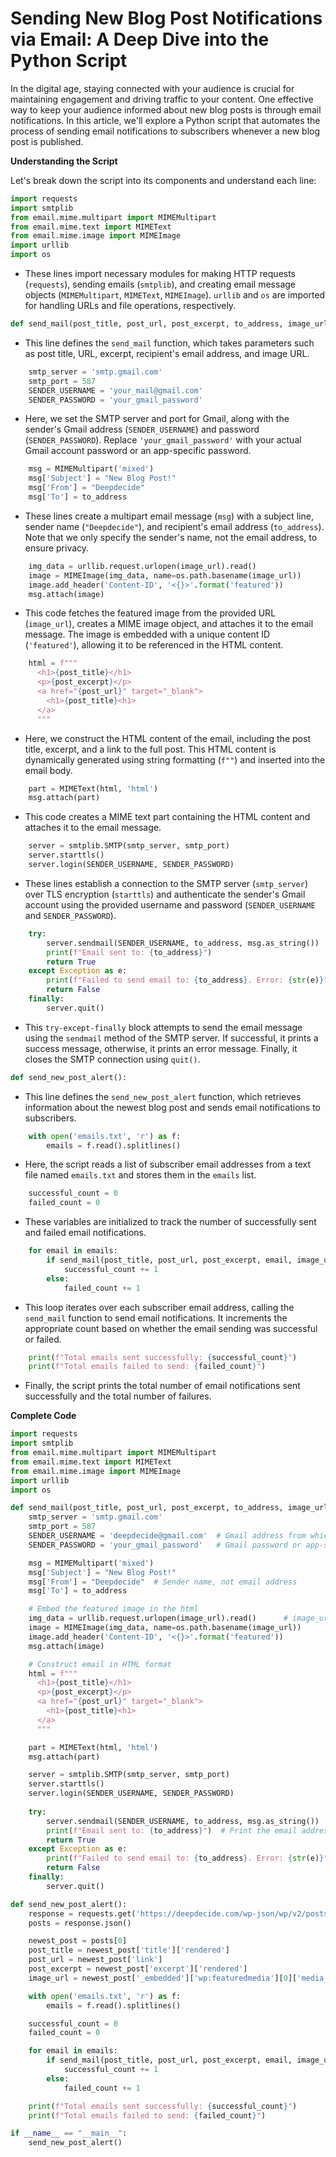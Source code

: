 # Sending New Blog Post Notifications via Email: A Deep Dive into the Python Script
 

In the digital age, staying connected with your audience is crucial for maintaining engagement and driving traffic to your content. One effective way to keep your audience informed about new blog posts is through email notifications. In this article, we'll explore a Python script that automates the process of sending email notifications to subscribers whenever a new blog post is published.

**Understanding the Script**

Let's break down the script into its components and understand each line:

```python
import requests
import smtplib
from email.mime.multipart import MIMEMultipart
from email.mime.text import MIMEText
from email.mime.image import MIMEImage
import urllib
import os
```

- These lines import necessary modules for making HTTP requests (`requests`), sending emails (`smtplib`), and creating email message objects (`MIMEMultipart`, `MIMEText`, `MIMEImage`). `urllib` and `os` are imported for handling URLs and file operations, respectively.

```python
def send_mail(post_title, post_url, post_excerpt, to_address, image_url):
```

- This line defines the `send_mail` function, which takes parameters such as post title, URL, excerpt, recipient's email address, and image URL.

```python
    smtp_server = 'smtp.gmail.com'
    smtp_port = 587
    SENDER_USERNAME = 'your_mail@gmail.com'
    SENDER_PASSWORD = 'your_gmail_password'
```

- Here, we set the SMTP server and port for Gmail, along with the sender's Gmail address (`SENDER_USERNAME`) and password (`SENDER_PASSWORD`). Replace `'your_gmail_password'` with your actual Gmail account password or an app-specific password.

```python
    msg = MIMEMultipart('mixed')
    msg['Subject'] = "New Blog Post!"
    msg['From'] = "Deepdecide"
    msg['To'] = to_address
```

- These lines create a multipart email message (`msg`) with a subject line, sender name (`"Deepdecide"`), and recipient's email address (`to_address`). Note that we only specify the sender's name, not the email address, to ensure privacy.

```python
    img_data = urllib.request.urlopen(image_url).read()
    image = MIMEImage(img_data, name=os.path.basename(image_url))
    image.add_header('Content-ID', '<{}>'.format('featured'))
    msg.attach(image)
```

- This code fetches the featured image from the provided URL (`image_url`), creates a MIME image object, and attaches it to the email message. The image is embedded with a unique content ID (`'featured'`), allowing it to be referenced in the HTML content.

```python
    html = f"""
      <h1>{post_title}</h1>
      <p>{post_excerpt}</p>
      <a href="{post_url}" target="_blank">
        <h1>{post_title}<h1>
      </a>
      """
```

- Here, we construct the HTML content of the email, including the post title, excerpt, and a link to the full post. This HTML content is dynamically generated using string formatting (`f""`) and inserted into the email body.

```python
    part = MIMEText(html, 'html')
    msg.attach(part)
```

- This code creates a MIME text part containing the HTML content and attaches it to the email message.

```python
    server = smtplib.SMTP(smtp_server, smtp_port)
    server.starttls()
    server.login(SENDER_USERNAME, SENDER_PASSWORD)
```

- These lines establish a connection to the SMTP server (`smtp_server`) over TLS encryption (`starttls`) and authenticate the sender's Gmail account using the provided username and password (`SENDER_USERNAME` and `SENDER_PASSWORD`).

```python
    try:
        server.sendmail(SENDER_USERNAME, to_address, msg.as_string())
        print(f"Email sent to: {to_address}")
        return True
    except Exception as e:
        print(f"Failed to send email to: {to_address}. Error: {str(e)}")
        return False
    finally:
        server.quit()
```

- This `try-except-finally` block attempts to send the email message using the `sendmail` method of the SMTP server. If successful, it prints a success message, otherwise, it prints an error message. Finally, it closes the SMTP connection using `quit()`.

```python
def send_new_post_alert():
```

- This line defines the `send_new_post_alert` function, which retrieves information about the newest blog post and sends email notifications to subscribers.

```python
    with open('emails.txt', 'r') as f:
        emails = f.read().splitlines()
```

- Here, the script reads a list of subscriber email addresses from a text file named `emails.txt` and stores them in the `emails` list.

```python
    successful_count = 0
    failed_count = 0
```

- These variables are initialized to track the number of successfully sent and failed email notifications.

```python
    for email in emails:
        if send_mail(post_title, post_url, post_excerpt, email, image_url):
            successful_count += 1
        else:
            failed_count += 1
```

- This loop iterates over each subscriber email address, calling the `send_mail` function to send email notifications. It increments the appropriate count based on whether the email sending was successful or failed.

```python
    print(f"Total emails sent successfully: {successful_count}")
    print(f"Total emails failed to send: {failed_count}")
```

- Finally, the script prints the total number of email notifications sent successfully and the total number of failures.

**Complete Code**

```python
import requests
import smtplib
from email.mime.multipart import MIMEMultipart
from email.mime.text import MIMEText
from email.mime.image import MIMEImage
import urllib
import os

def send_mail(post_title, post_url, post_excerpt, to_address, image_url):
    smtp_server = 'smtp.gmail.com'
    smtp_port = 587
    SENDER_USERNAME = 'deepdecide@gmail.com'  # Gmail address from which emails will be sent
    SENDER_PASSWORD = 'your_gmail_password'   # Gmail password or app-specific password

    msg = MIMEMultipart('mixed')
    msg['Subject'] = "New Blog Post!"
    msg['From'] = "Deepdecide"  # Sender name, not email address
    msg['To'] = to_address

    # Embed the featured image in the html
    img_data = urllib.request.urlopen(image_url).read()      # image_url of the featured image
    image = MIMEImage(img_data, name=os.path.basename(image_url))
    image.add_header('Content-ID', '<{}>'.format('featured'))
    msg.attach(image)

    # Construct email in HTML format
    html = f"""
      <h1>{post_title}</h1>
      <p>{post_excerpt}</p>
      <a href="{post_url}" target="_blank">
        <h1>{post_title}<h1>
      </a>
      """

    part = MIMEText(html, 'html')
    msg.attach(part)

    server = smtplib.SMTP(smtp_server, smtp_port)
    server.starttls()
    server.login(SENDER_USERNAME, SENDER_PASSWORD)
    
    try:
        server.sendmail(SENDER_USERNAME, to_address, msg.as_string())
        print(f"Email sent to: {to_address}")  # Print the email address to which the email was successfully sent
        return True
    except Exception as e:
        print(f"Failed to send email to: {to_address}. Error: {str(e)}")  # Print the failed email address and error
        return False
    finally:
        server.quit()

def send_new_post_alert():
    response = requests.get('https://deepdecide.com/wp-json/wp/v2/posts?_embed')
    posts = response.json()

    newest_post = posts[0]
    post_title = newest_post['title']['rendered']
    post_url = newest_post['link']
    post_excerpt = newest_post['excerpt']['rendered']
    image_url = newest_post['_embedded']['wp:featuredmedia'][0]['media_details']['sizes']['medium']['source_url']

    with open('emails.txt', 'r') as f:
        emails = f.read().splitlines()

    successful_count = 0
    failed_count = 0

    for email in emails:
        if send_mail(post_title, post_url, post_excerpt, email, image_url):
            successful_count += 1
        else:
            failed_count += 1

    print(f"Total emails sent successfully: {successful_count}")
    print(f"Total emails failed to send: {failed_count}")

if __name__ == "__main__":
    send_new_post_alert()

```
  
